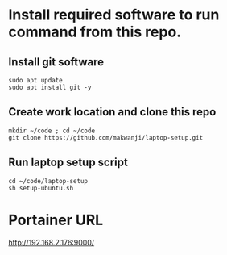 # Install required software to run command from this repo.

## Install git software

```
sudo apt update
sudo apt install git -y
```

## Create work location and clone this repo
```
mkdir ~/code ; cd ~/code
git clone https://github.com/makwanji/laptop-setup.git
```

## Run laptop setup script
```
cd ~/code/laptop-setup
sh setup-ubuntu.sh
```

# Portainer URL
http://192.168.2.176:9000/